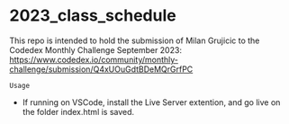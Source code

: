 # 2023_class_schedule
This repo is intended to hold the submission of Milan Grujicic to the Codedex Monthly Challenge September 2023: 
https://www.codedex.io/community/monthly-challenge/submission/Q4xUOuGdtBDeMQrGrfPC

`Usage`
- If running on VSCode, install the Live Server extention, and go live on the folder index.html is saved.